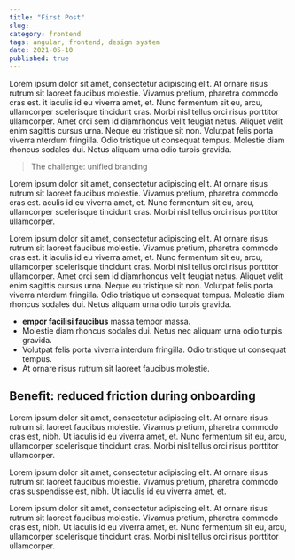 ```yaml
---
title: "First Post"
slug:
category: frontend
tags: angular, frontend, design system
date: 2021-05-10
published: true
---
```


Lorem ipsum dolor sit amet, consectetur adipiscing elit. At ornare risus rutrum sit laoreet faucibus molestie. Vivamus pretium, pharetra commodo cras est. it iaculis id eu viverra amet, et. Nunc fermentum sit eu, arcu, ullamcorper scelerisque tincidunt cras. Morbi nisl tellus orci risus porttitor ullamcorper. Amet orci sem id diamrhoncus velit feugiat netus. Aliquet velit enim sagittis cursus urna. Neque eu tristique sit non. Volutpat felis porta viverra nterdum fringilla. Odio tristique ut consequat tempus. Molestie diam rhoncus sodales dui. Netus aliquam urna odio turpis gravida.

> The challenge: unified branding

Lorem ipsum dolor sit amet, consectetur adipiscing elit. At ornare risus rutrum sit laoreet faucibus molestie. Vivamus pretium, pharetra commodo cras est. aculis id eu viverra amet, et. Nunc fermentum sit eu, arcu, ullamcorper scelerisque tincidunt cras. Morbi nisl tellus orci risus porttitor ullamcorper.

Lorem ipsum dolor sit amet, consectetur adipiscing elit. At ornare risus rutrum sit laoreet faucibus molestie. Vivamus pretium, pharetra commodo cras est. it iaculis id eu viverra amet, et. Nunc fermentum sit eu, arcu, ullamcorper scelerisque tincidunt cras. Morbi nisl tellus orci risus porttitor ullamcorper. Amet orci sem id diamrhoncus velit feugiat netus. Aliquet velit enim sagittis cursus urna. Neque eu tristique sit non. Volutpat felis porta viverra nterdum fringilla. Odio tristique ut consequat tempus. Molestie diam rhoncus sodales dui. Netus aliquam urna odio turpis gravida.

-   **empor facilisi faucibus** massa tempor massa.
-   Molestie diam rhoncus sodales dui. Netus nec aliquam urna odio turpis gravida.
-   Volutpat felis porta viverra interdum fringilla. Odio tristique ut consequat tempus.
-   At ornare risus rutrum sit laoreet faucibus molestie.

## Benefit: reduced friction during onboarding

Lorem ipsum dolor sit amet, consectetur adipiscing elit. At ornare risus rutrum sit laoreet faucibus molestie. Vivamus pretium, pharetra commodo cras est, nibh. Ut iaculis id eu viverra amet, et. Nunc fermentum sit eu, arcu, ullamcorper scelerisque tincidunt cras. Morbi nisl tellus orci risus porttitor ullamcorper.

Lorem ipsum dolor sit amet, consectetur adipiscing elit. At ornare risus rutrum sit laoreet faucibus molestie. Vivamus pretium, pharetra commodo cras suspendisse est, nibh. Ut iaculis id eu viverra amet, et.

Lorem ipsum dolor sit amet, consectetur adipiscing elit. At ornare risus rutrum sit laoreet faucibus molestie. Vivamus pretium, pharetra commodo cras est, nibh. Ut iaculis id eu viverra amet, et. Nunc fermentum sit eu, arcu, ullamcorper scelerisque tincidunt cras. Morbi nisl tellus orci risus porttitor ullamcorper.
